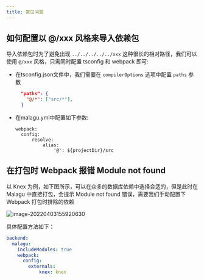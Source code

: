 ```yaml
---
title: 常见问题
---
```


## 如何配置以 @/xxx 风格来导入依赖包
导入依赖包时为了避免出现 `../../../../../xxx` 这种很长的相对路径，我们可以使用 `@/xxx` 风格，只需同时配置 tsconfig 和 webpack 即可:
- 在tsconfig.json文件中，我们需要在 `compilerOptions` 选项中配置 `paths` 参数
  ```json
    "paths": {
      "@/*": ["src/*"],
    }
  ```
- 在malagu.yml中配置如下参数:
  ```ymal
  webpack:
    config:
        resolve:
            alias:
                '@': ${projectDir}/src
  ```

## 在打包时 Webpack 报错 Module not found
以 Knex 为例，如下图所示，可以在众多的数据库依赖中选择合适的，但是此时在 Malagu 中直接打包，会提示 Module not found 错误，需要我们手动配置下 Webpack 打包时排除的依赖

![image-20220403155920630](https://img.jaryn.ink/img/202204031559822.png)

具体配置方法如下：

```yaml
backend:
  malagu:
    includeModules: true
    webpack:
      config:
        externals: 
        	knex: knex
```

